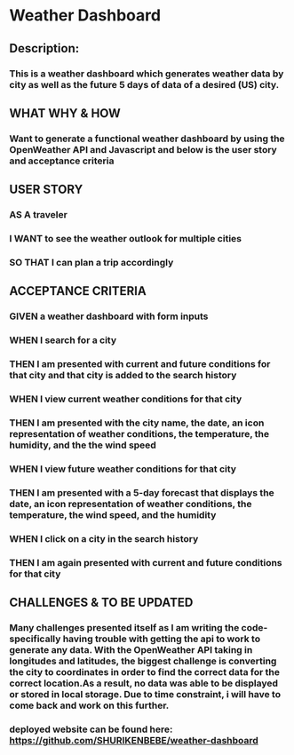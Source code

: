 # Weather Dashboard

## Description: 
### This is a weather dashboard which generates weather data by city as well as the future 5 days of data of a desired (US) city. 

## WHAT WHY & HOW 
### Want to generate a functional weather dashboard by using the OpenWeather API and Javascript and below is the user story and acceptance criteria 


## USER STORY
### AS A traveler
### I WANT to see the weather outlook for multiple cities
### SO THAT I can plan a trip accordingly


## ACCEPTANCE CRITERIA
### GIVEN a weather dashboard with form inputs
### WHEN I search for a city
### THEN I am presented with current and future conditions for that city and that city is added to the search history
### WHEN I view current weather conditions for that city
### THEN I am presented with the city name, the date, an icon representation of weather conditions, the temperature, the humidity, and the the wind speed
### WHEN I view future weather conditions for that city
### THEN I am presented with a 5-day forecast that displays the date, an icon representation of weather conditions, the temperature, the wind speed, and the humidity
### WHEN I click on a city in the search history
### THEN I am again presented with current and future conditions for that city

## CHALLENGES & TO BE UPDATED
### Many challenges presented itself as I am writing the code- specifically having trouble with getting the api to work to generate any data. With the OpenWeather API taking in longitudes and latitudes, the biggest challenge is converting the city to coordinates in order to find the correct data for the correct location.As a result, no data was able to be displayed or stored in local storage. Due to time constraint, i will have to come back and work on this further. 

### deployed website can be found here: https://github.com/SHURIKENBEBE/weather-dashboard